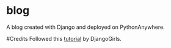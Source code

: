 # blog
A blog created with Django and deployed on PythonAnywhere.

#Credits
Followed this [tutorial](https://tutorial.djangogirls.org/en/) by DjangoGirls.
